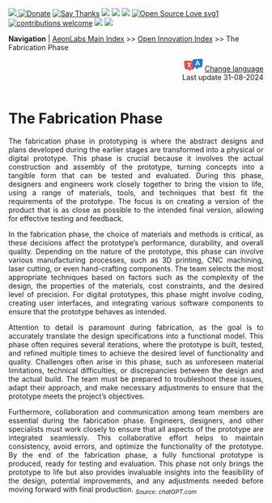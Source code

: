 [![](https://dcbadge.vercel.app/api/server/hw3j3RwfJf) ](https://discord.gg/hw3j3RwfJf)
 [![Donate](https://img.shields.io/badge/donate-$-brown.svg?style=for-the-badge)](http://paypal.me/mtpsilva)
 [![Say Thanks](https://img.shields.io/badge/Say%20Thanks-!-yellow.svg?style=for-the-badge)](https://saythanks.io/to/mtpsilva)
![](https://img.shields.io/github/last-commit/aeonSolutions/aeonSolutions?style=for-the-badge)
<img src="https://us-central1-trackgit-analytics.cloudfunctions.net/token/ping/lztozx5fhr486ojv78ol" />
![](https://views.whatilearened.today/views/github/aeonSolutions/aeonSolutions.svg)
[![Open Source Love svg1](https://badges.frapsoft.com/os/v1/open-source.svg?v=103)](#)
[![contributions welcome](https://img.shields.io/badge/contributions-welcome-brightgreen.svg?style=flat&label=Contributions&colorA=red&colorB=black	)](#)
[<img src="https://cdn.buymeacoffee.com/buttons/v2/default-yellow.png" data-canonical-src="https://cdn.buymeacoffee.com/buttons/v2/default-yellow.png" height="30" />](https://www.buymeacoffee.com/migueltomas)
<a href="https://github.com/sponsors/aeonSolutions">
  <img height="40" src="https://github.com/aeonSolutions/PCB-Prototyping-Catalogue/blob/main/media/become_a_github_sponsor.png">
</a>


**Navigation** | [AeonLabs Main Index](https://github.com/aeonSolutions/aeonSolutions/blob/main/aeonSolutions-Main-Index.md)  >>  [Open Innovation Index](https://github.com/aeonSolutions/aeonSolutions/edit/main/open-innovation-book-index.md)  >> The Fabrication Phase

<div align="right">
   <img height="25" src="https://github.com/aeonSolutions/aeonSolutions/blob/main/media/language-icon.png"> 
 <a href="https://github-com.translate.goog/aeonSolutions/aeonSolutions/blob/main/DIY_projects_Fabrication_Phase.md?_x_tr_sl=en&_x_tr_tl=fr&_x_tr_hl=en&_x_tr_pto=wapp">Change language</a> <br>
Last update 31-08-2024
</div>

<br>

<div align="justify">

# The Fabrication Phase
The fabrication phase in prototyping is where the abstract designs and plans developed during the earlier stages are transformed into a physical or digital prototype. This phase is crucial because it involves the actual construction and assembly of the prototype, turning concepts into a tangible form that can be tested and evaluated. During this phase, designers and engineers work closely together to bring the vision to life, using a range of materials, tools, and techniques that best fit the requirements of the prototype. The focus is on creating a version of the product that is as close as possible to the intended final version, allowing for effective testing and feedback.

In the fabrication phase, the choice of materials and methods is critical, as these decisions affect the prototype’s performance, durability, and overall quality. Depending on the nature of the prototype, this phase can involve various manufacturing processes, such as 3D printing, CNC machining, laser cutting, or even hand-crafting components. The team selects the most appropriate techniques based on factors such as the complexity of the design, the properties of the materials, cost constraints, and the desired level of precision. For digital prototypes, this phase might involve coding, creating user interfaces, and integrating various software components to ensure that the prototype behaves as intended.

Attention to detail is paramount during fabrication, as the goal is to accurately translate the design specifications into a functional model. This phase often requires several iterations, where the prototype is built, tested, and refined multiple times to achieve the desired level of functionality and quality. Challenges often arise in this phase, such as unforeseen material limitations, technical difficulties, or discrepancies between the design and the actual build. The team must be prepared to troubleshoot these issues, adapt their approach, and make necessary adjustments to ensure that the prototype meets the project’s objectives.

Furthermore, collaboration and communication among team members are essential during the fabrication phase. Engineers, designers, and other specialists must work closely to ensure that all aspects of the prototype are integrated seamlessly. This collaborative effort helps to maintain consistency, avoid errors, and optimize the functionality of the prototype. By the end of the fabrication phase, a fully functional prototype is produced, ready for testing and evaluation. This phase not only brings the prototype to life but also provides invaluable insights into the feasibility of the design, potential improvements, and any adjustments needed before moving forward with final production. <sub>*Source: chatGPT.com* </sub>
</div>
